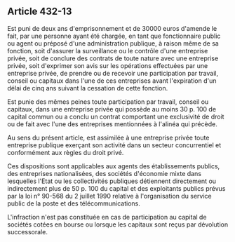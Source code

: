 Article 432-13
----
Est puni de deux ans d'emprisonnement et de 30000 euros d'amende le fait, par
une personne ayant été chargée, en tant que fonctionnaire public ou agent ou
préposé d'une administration publique, à raison même de sa fonction, soit
d'assurer la surveillance ou le contrôle d'une entreprise privée, soit de
conclure des contrats de toute nature avec une entreprise privée, soit
d'exprimer son avis sur les opérations effectuées par une entreprise privée, de
prendre ou de recevoir une participation par travail, conseil ou capitaux dans
l'une de ces entreprises avant l'expiration d'un délai de cinq ans suivant la
cessation de cette fonction.

Est punie des mêmes peines toute participation par travail, conseil ou capitaux,
dans une entreprise privée qui possède au moins 30 p. 100 de capital commun ou a
conclu un contrat comportant une exclusivité de droit ou de fait avec l'une des
entreprises mentionnées à l'alinéa qui précède.

Au sens du présent article, est assimilée à une entreprise privée toute
entreprise publique exerçant son activité dans un secteur concurrentiel et
conformément aux règles du droit privé.

Ces dispositions sont applicables aux agents des établissements publics, des
entreprises nationalisées, des sociétés d'économie mixte dans lesquelles l'Etat
ou les collectivités publiques détiennent directement ou indirectement plus de
50 p. 100 du capital et des exploitants publics prévus par la loi n° 90-568 du 2
juillet 1990 relative à l'organisation du service public de la poste et des
télécommunications.

L'infraction n'est pas constituée en cas de participation au capital de sociétés
cotées en bourse ou lorsque les capitaux sont reçus par dévolution successorale.
